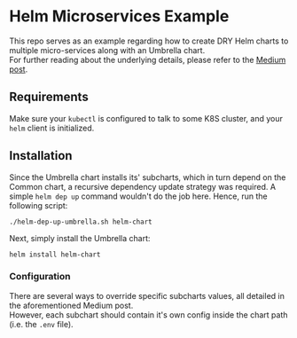 # Helm Microservices Example
This repo serves as an example regarding how to create DRY Helm charts to multiple micro-services along with an Umbrella chart.  
For further reading about the underlying details, please refer to the [Medium post]().

## Requirements
Make sure your `kubectl` is configured to talk to some K8S cluster, and your `helm` client is initialized.

## Installation
Since the Umbrella chart installs its' subcharts, which in turn depend on the Common chart, a recursive dependency update strategy was required. A simple `helm dep up` command wouldn't do the job here. Hence, run the following script:
```
./helm-dep-up-umbrella.sh helm-chart
```

Next, simply install the Umbrella chart:
```
helm install helm-chart
```

### Configuration
There are several ways to override specific subcharts values, all detailed in the aforementioned Medium post.  
However, each subchart should contain it's own config inside the chart path (i.e. the `.env` file).
